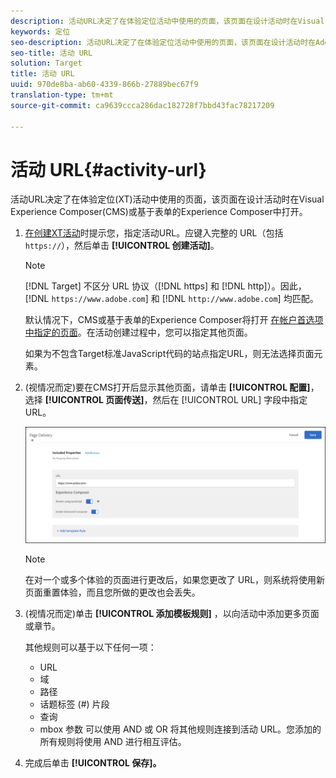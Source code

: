 ```yaml
---
description: 活动URL决定了在体验定位活动中使用的页面，该页面在设计活动时在Visual Experience Composer(CMS)或基于表单的Experience Composer中打开。
keywords: 定位
seo-description: 活动URL决定了在体验定位活动中使用的页面，该页面在设计活动时在Adobe Target Visual Experience Composer(CMS)或基于表单的Experience Composer中打开。
seo-title: 活动 URL
solution: Target
title: 活动 URL
uuid: 970de8ba-ab60-4339-866b-27889bec67f9
translation-type: tm+mt
source-git-commit: ca9639ccca286dac182728f7bbd43fac78217209

---
```



# 活动 URL{#activity-url}

活动URL决定了在体验定位(XT)活动中使用的页面，该页面在设计活动时在Visual Experience Composer(CMS)或基于表单的Experience Composer中打开。

1. [在创建XT活动](/help/c-activities/t-experience-target/t-xt-create/xt-create.md)时提示您，指定活动URL。应键入完整的 URL（包括 `https://`），然后单击 **[!UICONTROL 创建活动]**。

   >[!NOTE]
   >
   >[!DNL Target] 不区分 URL 协议（[!DNL https] 和 [!DNL http]）。因此，[!DNL `https://www.adobe.com`] 和 [!DNL `http://www.adobe.com`] 均匹配。
   >
   >默认情况下，CMS或基于表单的Experience Composer将打开 [在帐户首选项中指定的页面](/help/administrating-target/r-target-account-preferences/target-account-preferences.md)。在活动创建过程中，您可以指定其他页面。
   >
   >如果为不包含Target标准JavaScript代码的站点指定URL，则无法选择页面元素。

1. (视情况而定)要在CMS打开后显示其他页面，请单击 **[!UICONTROL 配置]**，选择 **[!UICONTROL 页面传送]**，然后在 [!UICONTROL URL] 字段中指定URL。

   ![“页面交付”对话框](/help/c-activities/t-experience-target/t-xt-create/assets/url-config-new.png)

   >[!NOTE]
   >
   >在对一个或多个体验的页面进行更改后，如果您更改了 URL，则系统将使用新页面重置体验，而且您所做的更改也会丢失。

1. (视情况而定)单击 **[!UICONTROL 添加模板规则]** ，以向活动中添加更多页面或章节。

   其他规则可以基于以下任何一项：

   * URL
   * 域
   * 路径
   * 话题标签 (#) 片段
   * 查询
   * mbox 参数
   可以使用 AND 或 OR 将其他规则连接到活动 URL。您添加的所有规则将使用 AND 进行相互评估。

1. 完成后单击 **[!UICONTROL 保存]。**